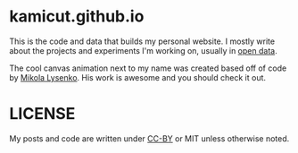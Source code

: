 kamicut.github.io
=================

This is the code and data that builds my personal website.
I mostly write about the projects and experiments I'm working on, usually in [open data](http://github.com/openleb).

The cool canvas animation next to my name was created based off of code by [Mikola Lysenko](http://github.com/mikolalysenko). His work is awesome and you should check it out.

LICENSE
=======
My posts and code are written under [CC-BY](https://creativecommons.org/licenses/by/4.0/) or MIT unless otherwise noted.
